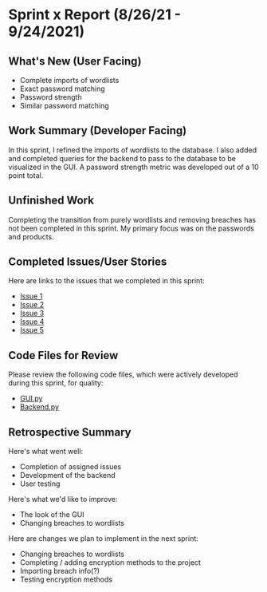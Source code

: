 # Sprint x Report (8/26/21 - 9/24/2021)

## What's New (User Facing)
 * Complete imports of wordlists
 * Exact password matching
 * Password strength
 * Similar password matching

## Work Summary (Developer Facing)
In this sprint, I refined the imports of wordlists to the database. I also added and completed queries for the backend to pass to the database to be visualized in the GUI. A password strength metric was developed out of a 10 point total. 

## Unfinished Work
Completing the transition from purely wordlists and removing breaches has not been completed in this sprint. My primary focus was on the passwords and products. 

## Completed Issues/User Stories
Here are links to the issues that we completed in this sprint:

 * [Issue 1](https://github.com/users/griffin-g/projects/3?pane=issue&itemId=105210951&issue=griffin-g%7CPassDBProject%7C10)
 * [Issue 2](https://github.com/users/griffin-g/projects/3/views/1?pane=issue&itemId=105211026&issue=griffin-g%7CPassDBProject%7C13)
 * [Issue 3](https://github.com/users/griffin-g/projects/3/views/1?pane=issue&itemId=105225762&issue=griffin-g%7CPassDBProject%7C14)
 * [Issue 4](https://github.com/users/griffin-g/projects/3/views/1?pane=issue&itemId=105225785&issue=griffin-g%7CPassDBProject%7C15)
 * [Issue 5](https://github.com/users/griffin-g/projects/3/views/1?pane=issue&itemId=105210915&issue=griffin-g%7CPassDBProject%7C9)

## Code Files for Review
Please review the following code files, which were actively developed during this sprint, for quality:
 * [GUI.py](https://github.com/griffin-g/PassDBProject/blob/main/GUI.py)
 * [Backend.py](https://github.com/griffin-g/PassDBProject/blob/main/Backend.py)
 
## Retrospective Summary
Here's what went well:
  * Completion of assigned issues
  * Development of the backend
  * User testing
 
Here's what we'd like to improve:
   * The look of the GUI
   * Changing breaches to wordlists
  
Here are changes we plan to implement in the next sprint:
   * Changing breaches to wordlists
   * Completing / adding encryption methods to the project
   * Importing breach info(?)
   * Testing encryption methods